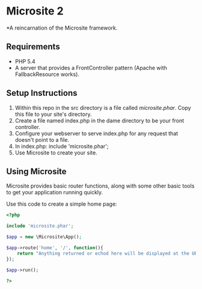 # Microsite 2
*A reincarnation of the Microsite framework.

## Requirements

* PHP 5.4
* A server that provides a FrontController pattern (Apache with FallbackResource works).


## Setup Instructions

1. Within this repo in the src directory is a file called *microsite.phar*.  Copy this file to your site's directory.
2. Create a file named index.php in the dame directory to be your front controller.
3. Configure your webserver to serve index.php for any request that doesn't point to a file.
4. In index.php: include 'microsite.phar';
5. Use Microsite to create your site.

## Using Microsite 

Microsite provides basic router functions, along with some other basic tools to get your application running quickly.

Use this code to create a simple home page:
```php
<?php

include 'microsite.phar';

$app = new \Microsite\App();

$app->route('home', '/', function(){
	return "Anything returned or echod here will be displayed at the URL /";
});

$app->run();

?>
```

